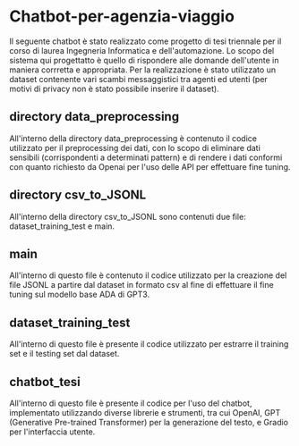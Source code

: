 # Chatbot-per-agenzia-viaggio
Il seguente chatbot è stato realizzato come progetto di tesi triennale per il corso di laurea Ingegneria Informatica e dell'automazione. 
Lo scopo del sistema qui progettatto è quello di rispondere alle domande dell'utente in maniera corrretta e appropriata. Per la realizzazione è stato utilizzato un dataset contenente vari scambi messaggistici tra agenti ed utenti (per motivi di privacy non è stato possibile inserire il dataset).

## directory data_preprocessing
All'interno della directory data_preprocessing è contenuto il codice utilizzato per il preprocessing dei dati, con lo scopo di eliminare dati sensibili (corrispondenti a determinati pattern) e di rendere i dati conformi con quanto richiesto da Openai per l'uso delle API per effettuare fine tuning. 

## directory csv_to_JSONL
All'interno della directory csv_to_JSONL sono contenuti due file: dataset_training_test e main. 

## main
All'interno di questo file è contenuto il codice utilizzato per la creazione del file JSONL a partire dal dataset in formato csv al fine di effettuare il fine tuning sul modello base ADA di GPT3.

## dataset_training_test
All'interno di questo file è presente il codice utilizzato per estrarre il training set e il testing set dal dataset.

## chatbot_tesi
All'interno di questo file è presente il codice per l'uso del chatbot, implementato utilizzando diverse librerie e strumenti, tra cui OpenAI, GPT (Generative Pre-trained Transformer) per la generazione del testo, e Gradio per l'interfaccia utente.
